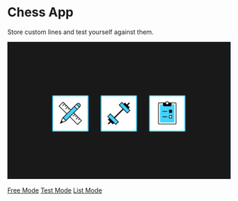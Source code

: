# Chess App

Store custom lines and test yourself against them.

![menu](./assets/menu.gif)

[Free Mode](docs/free-mode.md)
[Test Mode](docs/test-mode.md)
[List Mode](docs/list-mode.md)
